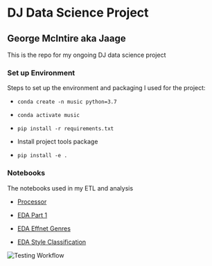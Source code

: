 # DJ Data Science Project
## George McIntire aka Jaage


This is the repo for my ongoing DJ data science project


### Set up Environment

Steps to set up the environment and packaging I used for the project:

- `conda create -n music python=3.7`

- `conda activate music`

- `pip install -r requirements.txt`

- Install project tools package

- `pip install -e .`


### Notebooks

The notebooks used in my ETL and analysis

- [Processor](Processor.ipynb)

- [EDA Part 1](EDA%Part%1.ipynb)

- [EDA Effnet Genres](EDA%Effnet%Genres.ipynb)

- [EDA Style Classification](EDA%Style%Classification.ipynb)


![Testing Workflow](https://github.com/github/docs/actions/workflows/main.yml/badge.svg)